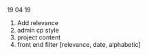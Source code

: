 19 04 19

1. Add relevance
2. admin cp style
3. project content
4. front end filter [relevance, date, alphabetic]
